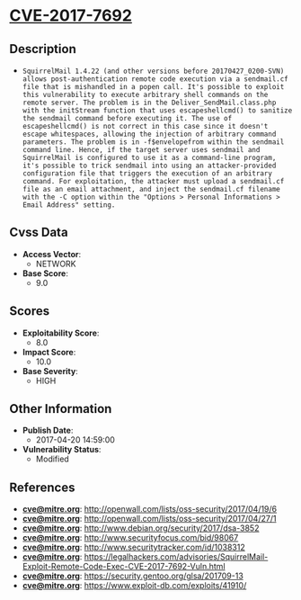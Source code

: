 
# [CVE-2017-7692](https://cve.mitre.org/cgi-bin/cvename.cgi?name=CVE-2017-7692)

## Description

- `SquirrelMail 1.4.22 (and other versions before 20170427_0200-SVN) allows post-authentication remote code execution via a sendmail.cf file that is mishandled in a popen call. It's possible to exploit this vulnerability to execute arbitrary shell commands on the remote server. The problem is in the Deliver_SendMail.class.php with the initStream function that uses escapeshellcmd() to sanitize the sendmail command before executing it. The use of escapeshellcmd() is not correct in this case since it doesn't escape whitespaces, allowing the injection of arbitrary command parameters. The problem is in -f$envelopefrom within the sendmail command line. Hence, if the target server uses sendmail and SquirrelMail is configured to use it as a command-line program, it's possible to trick sendmail into using an attacker-provided configuration file that triggers the execution of an arbitrary command. For exploitation, the attacker must upload a sendmail.cf file as an email attachment, and inject the sendmail.cf filename with the -C option within the "Options > Personal Informations > Email Address" setting.`

## Cvss Data

- **Access Vector**:
  - NETWORK
- **Base Score**:
  - 9.0

## Scores

- **Exploitability Score**:
  - 8.0
- **Impact Score**:
  - 10.0
- **Base Severity**:
  - HIGH

## Other Information

- **Publish Date**:
  - 2017-04-20 14:59:00
- **Vulnerability Status**:
  - Modified

## References

- **cve@mitre.org**: http://openwall.com/lists/oss-security/2017/04/19/6
- **cve@mitre.org**: http://openwall.com/lists/oss-security/2017/04/27/1
- **cve@mitre.org**: http://www.debian.org/security/2017/dsa-3852
- **cve@mitre.org**: http://www.securityfocus.com/bid/98067
- **cve@mitre.org**: http://www.securitytracker.com/id/1038312
- **cve@mitre.org**: https://legalhackers.com/advisories/SquirrelMail-Exploit-Remote-Code-Exec-CVE-2017-7692-Vuln.html
- **cve@mitre.org**: https://security.gentoo.org/glsa/201709-13
- **cve@mitre.org**: https://www.exploit-db.com/exploits/41910/
